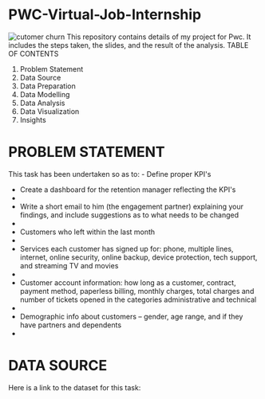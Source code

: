 # PWC-Virtual-Job-Internship
![cutomer churn](https://github.com/Fey-Lajide/PWC-Virtual-Job-Internship/assets/124121752/3b7f8d18-815d-468d-9a94-9f4f2302d1ab)
This repository contains details of my project for Pwc. It includes the steps taken, the slides, and the result of the analysis. 
<hr1> TABLE OF CONTENTS </hr1>
1. Problem Statement 
2. Data Source 
3. Data Preparation
4. Data Modelling 
5. Data Analysis 
6. Data Visualization
7. Insights 
<h1> PROBLEM STATEMENT </h1>
This task has been undertaken so as to: 
- Define proper KPI's

- Create a dashboard for the retention manager reflecting the KPI's
- 
- Write a short email to him (the engagement partner) explaining your findings, and include suggestions as to what needs to be changed
- 
- Customers who left within the last month
- 
- Services each customer has signed up for: phone, multiple lines, internet, online security, online backup, device protection, tech support, and streaming TV and movies
- 
- Customer account information: how long as a customer, contract, payment method, paperless billing, monthly charges, total charges and number of tickets opened in the categories administrative and technical
- 
- Demographic info about customers – gender, age range, and if they have partners and dependents
- 
<h1> DATA SOURCE </h1>
Here is a link to the dataset for this task:
